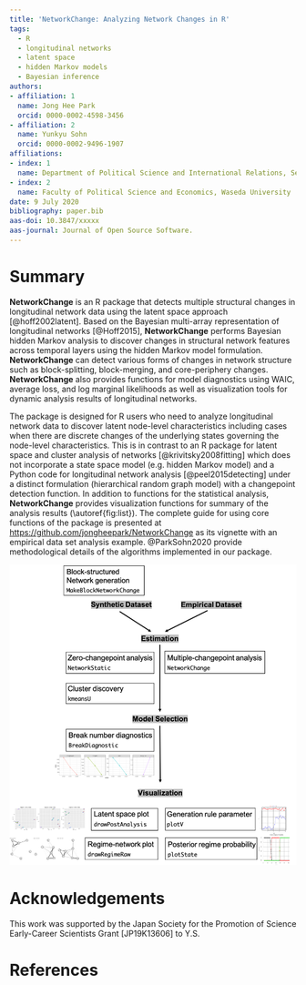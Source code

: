 ```yaml
---
title: 'NetworkChange: Analyzing Network Changes in R'
tags:
  - R
  - longitudinal networks
  - latent space 
  - hidden Markov models
  - Bayesian inference
authors:
- affiliation: 1
  name: Jong Hee Park
  orcid: 0000-0002-4598-3456
- affiliation: 2
  name: Yunkyu Sohn
  orcid: 0000-0002-9496-1907
affiliations:
- index: 1
  name: Department of Political Science and International Relations, Seoul National University
- index: 2
  name: Faculty of Political Science and Economics, Waseda University
date: 9 July 2020
bibliography: paper.bib
aas-doi: 10.3847/xxxxx
aas-journal: Journal of Open Source Software.
---
```


# Summary

**NetworkChange** is an R package that detects multiple structural
changes in longitudinal network data using the latent space approach [@hoff2002latent].
Based on the Bayesian multi-array representation of longitudinal
networks [@Hoff2015], **NetworkChange** performs
Bayesian hidden Markov analysis to discover changes in structural
network features across temporal layers using the hidden Markov model formulation. **NetworkChange** can detect
various forms of changes in network structure such as block-splitting, block-merging,
and core-periphery changes. **NetworkChange** also provides functions
for model diagnostics using WAIC, average loss, and log marginal
likelihoods as well as visualization tools for dynamic analysis results
of longitudinal networks. 

The package is designed for R users who need to analyze longitudinal network data to discover latent node-level characteristics including cases when there are discrete changes of the underlying states governing the node-level characteristics. This is in contrast to an R package for latent space and cluster analysis of networks [@krivitsky2008fitting] which does not incorporate a state space model (e.g. hidden Markov model) and a Python code for longitudinal network analysis [@peel2015detecting] under a distinct formulation (hierarchical random graph model) with a changepoint detection function. In addition to functions for the statistical analysis, **NetworkChange** provides visualization functions for summary of the analysis results (\autoref{fig:list}). The complete guide for using core functions of the package is presented at https://github.com/jongheepark/NetworkChange as its vignette with an empirical data set analysis example. @ParkSohn2020 provide methodological details of the algorithms implemented in our package. 

![Summary of selected features and functions of the package.\label{fig:list}](list.png)

# Acknowledgements

This work was supported by the Japan Society for the Promotion of Science Early-Career Scientists Grant [JP19K13606] to Y.S.

# References